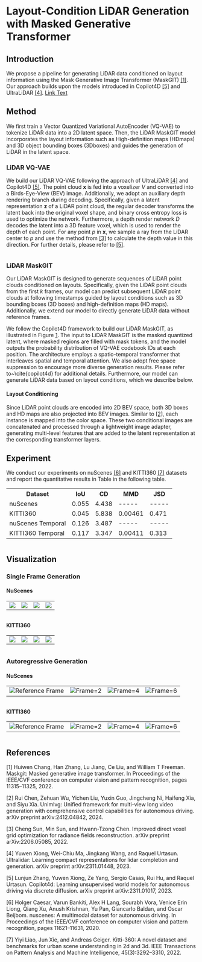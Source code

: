 # Layout-Condition LiDAR Generation with Masked Generative Transformer



## Introduction

We propose a pipeline for generating LiDAR data conditioned on layout information using the Mask Generative Image Transformer (MaskGIT) [[1]](#maskgit). Our approach builds upon the models introduced in Copilot4D [[5]](#5) and UltraLiDAR [[4]](#4).
[Link Text](#anchor-name)
 
<a name="anchor-name"></a>


## Method

We first train a Vector Quantized Variational AutoEncoder (VQ-VAE) to tokenize LiDAR data into a 2D latent space. Then,
the LiDAR MaskGIT model incorporates the layout information such as High-definition maps (HDmaps) and 3D object
bounding boxes (3Dboxes) and guides the generation of LiDAR in the latent space.

### LiDAR VQ-VAE

We build our LiDAR VQ-VAE following the approach of UltraLiDAR [[4]](#4) and Copilot4D [[5]](#5). The point cloud $\mathbf{x}$ is fed into a voxelizer $V$ and converted into a Birds-Eye-View (BEV) image. Additionally, we adopt an auxiliary depth rendering branch during decoding. Specifically, given a latent representation $\mathbf z$ of a LiDAR point cloud, the regular decoder transforms the latent back into the original voxel shape, and binary cross entropy loss is used to optimize the network. Furthermore, a depth render network $D$ decodes the latent into a 3D feature voxel, which is used to render the depth of each point. For any point $p$ in $\mathbf x$, we sample a ray from the LiDAR center to $p$ and use the method from [[3]](#3)  to calculate the depth value in this direction. For further details, please refer to [[5]](#5).



<p id="fig-main">
    <img src="https://github.com/user-attachments/assets/cbb2cab3-b819-4f70-baa9-a53cfcd693e9" alt>
</p>

<!-- <p style="text-align:center">Pipeline of LiDAR MaskGIT</p> -->



### LiDAR MaskGIT

Our LiDAR MaskGIT is designed to generate sequences of LiDAR point clouds conditioned on layouts. Specifically, given the LiDAR point clouds from the first $k$ frames, our model can predict subsequent LiDAR point clouds at following timestamps guided by layout conditions such as 3D bounding boxes (3D boxes) and high-definition maps (HD maps). Additionally, we extend our model to directly generate LiDAR data without reference frames.

We follow the Copilot4D framework to build our LiDAR MaskGIT, as illustrated in Figure [1](#fig-main). The input to LiDAR MaskGIT is the masked quantized latent, where masked regions are filled with mask tokens, and the model outputs the probability distribution of VQ-VAE codebook IDs at each position. The architecture employs a spatio-temporal transformer that interleaves spatial and temporal attention. We also adopt free space suppression to encourage more diverse generation results. Please refer to~\cite{copilot4d} for additional details. Furthermore, our model can generate LiDAR data based on layout conditions, which we describe below.

#### Layout Conditioning
Since LiDAR point clouds are encoded into 2D BEV space, both 3D boxes and HD maps are also projected into BEV images. Similar to [[2]](#2), each instance is mapped into the color space. These two conditional images are concatenated and processed through a lightweight image adapter, generating multi-level features that are added to the latent representation at the corresponding transformer layers.


## Experiment
We conduct our experiments on nuScenes [[6]](#6) and KITTI360 [[7]](#7) datasets and report the quantitative results in Table in the following table.
<!-- [[1]](#tab-quant_results)。 -->

<table id="tab-quant_results" >
  <caption style="caption-side:bottom"></caption>
  <tr>
    <th>Dataset</th>
    <th>IoU</th>
    <th>CD</th>
    <th>MMD</th>
    <th>JSD</th>
  </tr>
  <tr>
    <td>nuScenes</td>
    <td>0.055</td>
    <td>4.438</td>
    <td>-----</td>
    <td>-----</td>
  </tr>
  <tr>
    <td>KITTI360</td>
    <td>0.045</td>
    <td>5.838</td>
    <td>0.00461</td>
    <td>0.471</td>
  </tr>
  <tr>
    <td>nuScenes Temporal</td>
    <td>0.126</td>
    <td>3.487</td>
    <td>-----</td>
    <td>-----</td>
  </tr>
  <tr>
    <td>KITTI360 Temporal</td>
    <td>0.117</td>
    <td>3.347</td>
    <td>0.00411</td>
    <td>0.313</td>
  </tr>
</table>

## Visualization

### Single Frame Generation
#### NuScenes
<table>
  <caption style="caption-side:bottom"></caption>
  <tr>
    <td><img src="https://github.com/user-attachments/assets/9e775f65-e35d-4169-91a3-17a5a92b36eb"></td>
    <td><img src="https://github.com/user-attachments/assets/9da1436e-0dab-4377-90b6-2fde4f9b06cf"></td>
    <td><img src="https://github.com/user-attachments/assets/b70c6cac-486b-4fc6-b0dd-e92bb74abcf3"></td>
    <td><img src="https://github.com/user-attachments/assets/75ba14ee-d408-445f-a7ef-adac573e7684"></td>
  </tr>
</table>

#### KITTI360
<table>
  <caption style="caption-side:bottom"></caption>
  <tr>
    <td><img src="https://github.com/user-attachments/assets/14e87063-7ba1-47b5-aa53-bd9b387fdcdc"></td>
    <td><img src="https://github.com/user-attachments/assets/02014996-9ff2-4dfc-8ad4-559203087a50"></td>
    <td><img src="https://github.com/user-attachments/assets/19c1d76c-b25c-4ffd-9837-26ecaf7c942c"></td>
    <td><img src="https://github.com/user-attachments/assets/3e621d8d-824e-4b1e-a879-777a70018a25"></td>
  </tr>
</table>


### Autoregressive Generation
#### NuScenes
<table>
  <caption style="caption-side:bottom"></caption>
  <tr>
    <td><center><img src="https://github.com/user-attachments/assets/2d6ae389-c5f5-4da4-837f-d7c580ad1294">Reference Frame</center></td>
    <td><center><img src="https://github.com/user-attachments/assets/fec86625-9be2-4f49-94a7-ff5f8e0648ba">Frame=2</center></td>
    <td><center><img src="https://github.com/user-attachments/assets/89f37a7f-b2a3-4d29-ac54-29e2f80282e0">Frame=4</center></td>
    <td><center><img src="https://github.com/user-attachments/assets/516bcdf0-34e0-4f30-80d6-d9ff44369282">Frame=6</center></td>
  </tr>
</table>

#### KITTI360
<table>
  <caption style="caption-side:bottom"></caption>
  <tr>
    <td><center><img src="https://github.com/user-attachments/assets/9a23b4e2-7687-419d-8486-ebb95abca5dd">Reference Frame</center></td>
    <td><center><img src="https://github.com/user-attachments/assets/760e3c14-eb47-4a6e-b071-47fc9b8d6ba4">Frame=2</center></td>
    <td><center><img src="https://github.com/user-attachments/assets/2c4026c1-55c2-43fc-aaff-1d4be77eb682">Frame=4</center></td>
    <td><center><img src="https://github.com/user-attachments/assets/8b2712c2-bc51-45f5-9f05-42c5d5f92a82">Frame=6</center></td>
  </tr>
</table>

## References

<a name="anchor-name"></a>
<a id="maskgit">[1]</a>  Huiwen Chang, Han Zhang, Lu Jiang, Ce Liu, and William T Freeman. Maskgit: Masked generative image transformer. In Proceedings of the IEEE/CVF conference on computer vision and pattern recognition, pages 11315–11325, 2022.

<a id="2">[2]</a>  Rui Chen, Zehuan Wu, Yichen Liu, Yuxin Guo, Jingcheng Ni, Haifeng Xia, and Siyu Xia. Unimlvg: Unified framework for multi-view long video generation with comprehensive control capabilities for autonomous driving. arXiv preprint arXiv:2412.04842, 2024.

<a id="3">[3]</a>  Cheng Sun, Min Sun, and Hwann-Tzong Chen. Improved direct voxel grid optimization for radiance fields reconstruction. arXiv preprint arXiv:2206.05085, 2022.

<a id="4">[4]</a>  Yuwen Xiong, Wei-Chiu Ma, Jingkang Wang, and Raquel Urtasun. Ultralidar: Learning compact representations for lidar completion and generation. arXiv preprint arXiv:2311.01448, 2023.

<a id="5">[5]</a>  Lunjun Zhang, Yuwen Xiong, Ze Yang, Sergio Casas, Rui Hu, and Raquel Urtasun. Copilot4d: Learning unsupervised world models for autonomous driving via discrete diffusion. arXiv preprint arXiv:2311.01017, 2023.

<a id="6">[6]</a> Holger Caesar, Varun Bankiti, Alex H Lang, Sourabh Vora, Venice Erin Liong, Qiang Xu, Anush Krishnan, Yu Pan, Giancarlo Baldan,
and Oscar Beijbom. nuscenes: A multimodal dataset for autonomous driving. In Proceedings of the IEEE/CVF conference on computer
vision and pattern recognition, pages 11621–11631, 2020.

<a id="7">[7]</a> Yiyi Liao, Jun Xie, and Andreas Geiger. Kitti-360: A novel dataset and benchmarks for urban scene understanding in 2d and 3d. IEEE
Transactions on Pattern Analysis and Machine Intelligence, 45(3):3292–3310, 2022.







